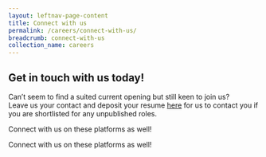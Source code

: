 ```yaml
---
layout: leftnav-page-content
title: Connect with us
permalink: /careers/connect-with-us/
breadcrumb: connect-with-us
collection_name: careers
---
```

## Get in touch with us today!
  
Can’t seem to find a suited current opening but still keen to join us?   
Leave us your contact and deposit your resume [here][1] for us to contact you if you are shortlisted for any unpublished roles.  

Connect with us on these platforms as well!  
<a href="https://www.facebook.com/sentosaofficial" target="_blank"><span class="sgds-icon sgds-icon-facebook is-size-4" title="Facebook"></span></a>
<a href="https://twitter.com/Sentosa_Island" target="_blank"><span class="sgds-icon sgds-icon-twitter is-size-4" title="Twitter"></span></a>
<a href="https://www.youtube.com/user/SentosaTV" target="_blank"><span class="sgds-icon sgds-icon-youtube is-size-4" title="Youtube"></span></a>
<a href="https://www.instagram.com/sentosa_island/" target="_blank"><span class="sgds-icon sgds-icon-instagram is-size-4" title="Instagram"></span></a>
<a href="https://www.linkedin.com/company/sentosa-development-corporation" target="_blank"><span class="sgds-icon sgds-icon-linkedin is-size-4" title="LinkedIn"></span></a>

Connect with us on these platforms as well!  
[<span class="sgds-icon sgds-icon-instagram is-size-4" title="Instagram" style="text-decoration: line-through;"></span>](https://www.instagram.com/sentosa_island/)

[1]: <https://form.gov.sg/#!/5dbb9938895bd600128339aa>

